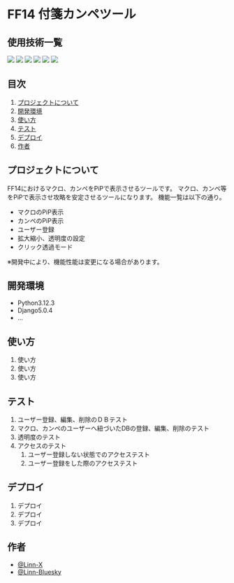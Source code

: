 # FF14 付箋カンペツール


## 使用技術一覧

<!-- シールド一覧 -->
<!-- 該当するプロジェクトの中から任意のものを選ぶ-->
<p style="display: inline">
  <!-- フロントエンドのフレームワーク一覧 -->
  <!-- フロントエンドの言語一覧 -->
  <img src="https://img.shields.io/badge/-JavaScript-000000.svg?style=for-the-badge&logo=JavaScript&logoColor=F7DF1E">
  <!-- バックエンドのフレームワーク一覧 -->
  <img src="https://img.shields.io/badge/-Django-092E20.svg?logo=django&style=for-the-badge">
  <!-- バックエンドの言語一覧 -->
  <img src="https://img.shields.io/badge/-Python-F2C63C.svg?logo=python&style=for-the-badge">
  <!-- ミドルウェア一覧 -->
  <img src="https://img.shields.io/badge/-MySQL-4479A1.svg?logo=mysql&style=for-the-badge&logoColor=white">
  <!-- インフラ一覧 -->
  <img src="https://img.shields.io/badge/-Docker-1488C6.svg?logo=docker&style=for-the-badge">
  <img src="https://img.shields.io/badge/-githubactions-FFFFFF.svg?logo=github-actions&style=for-the-badge">
  
</p>
 
## 目次

1. [プロジェクトについて](#プロジェクトについて)
2. [開発環境](#開発環境)
3. [使い方](#使い方)
4. [テスト](#テスト) 
5. [デプロイ](#デプロイ)
6. [作者](#作者)


## プロジェクトについて
 
FF14におけるマクロ、カンペをPiPで表示させるツールです。
マクロ、カンペ等をPiPで表示させ攻略を安定させるツールになります。
機能一覧は以下の通り。
- マクロのPiP表示
- カンペのPiP表示
- ユーザー登録
- 拡大縮小、透明度の設定
- クリック透過モード

※開発中により、機能性能は変更になる場合があります。
 
## 開発環境
 
- Python3.12.3
- Django5.0.4 
- ...
 
## 使い方
 
1. 使い方
2. 使い方
3. 使い方
 
 
## テスト
 
1. ユーザー登録、編集、削除のＤＢテスト
2. マクロ、カンペのユーザーへ紐づいたDBの登録、編集、削除のテスト
3. 透明度のテスト
4. アクセスのテスト
    1. ユーザー登録しない状態でのアクセステスト
    2. ユーザー登録をした際のアクセステスト 
 
## デプロイ
 
1. デプロイ
2. デプロイ
3. デプロイ
 
## 作者
 
 - [@Linn-X](https://twitter.com/linn_ff14)</br>
 - [@Linn-Bluesky](https://bsky.app/profile/linn14.bsky.social)
